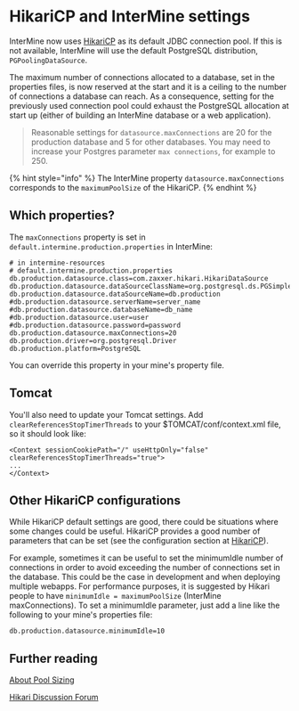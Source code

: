 # HikariCP and InterMine settings

InterMine now uses [HikariCP](https://github.com/brettwooldridge/HikariCP) as its default JDBC connection pool. If this is not available, InterMine will use the default PostgreSQL distribution, `PGPoolingDataSource`.

The maximum number of connections allocated to a database, set in the properties files, is now reserved at the start and it is a ceiling to the number of connections a database can reach. As a consequence, setting for the previously used connection pool could exhaust the PostgreSQL allocation at start up \(either of building an InterMine database or a web application\).

> Reasonable settings for `datasource.maxConnections` are 20 for the production database and 5 for other databases. You may need to increase your Postgres parameter `max connections`, for example to 250.

{% hint style="info" %}
The InterMine property `datasource.maxConnections` corresponds to the `maximumPoolSize` of the HikariCP.
{% endhint %}

## Which properties?

The `maxConnections` property is set in `default.intermine.production.properties` in InterMine:

```text
# in intermine-resources
# default.intermine.production.properties
db.production.datasource.class=com.zaxxer.hikari.HikariDataSource
db.production.datasource.dataSourceClassName=org.postgresql.ds.PGSimpleDataSource
db.production.datasource.dataSourceName=db.production
#db.production.datasource.serverName=server_name
#db.production.datasource.databaseName=db_name
#db.production.datasource.user=user
#db.production.datasource.password=password
db.production.datasource.maxConnections=20
db.production.driver=org.postgresql.Driver
db.production.platform=PostgreSQL
```

You can override this property in your mine's property file.

## Tomcat

You'll also need to update your Tomcat settings. Add `clearReferencesStopTimerThreads` to your $TOMCAT/conf/context.xml file, so it should look like:

```markup
<Context sessionCookiePath="/" useHttpOnly="false" clearReferencesStopTimerThreads="true">
...
</Context>
```

## Other HikariCP configurations

While HikariCP default settings are good, there could be situations where some changes could be useful. HikariCP provides a good number of parameters that can be set \(see the configuration section at [HikariCP](https://github.com/brettwooldridge/HikariCP)\).

For example, sometimes it can be useful to set the minimumIdle number of connections in order to avoid exceeding the number of connections set in the database. This could be the case in development and when deploying multiple webapps. For performance purposes, it is suggested by Hikari people to have `minimumIdle = maximumPoolSize` \(InterMine maxConnections\). To set a minimumIdle parameter, just add a line like the following to your mine's properties file:

```text
db.production.datasource.minimumIdle=10
```

## Further reading

[About Pool Sizing](https://github.com/brettwooldridge/HikariCP/wiki/About-Pool-Sizing/)

[Hikari Discussion Forum](https://groups.google.com/forum/#!forum/hikari-cp/)

